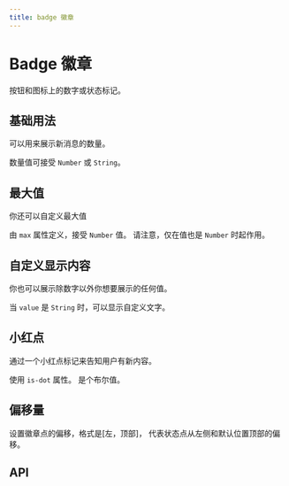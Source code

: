 ```yaml
---
title: badge 徽章
---
```


# Badge 徽章

按钮和图标上的数字或状态标记。

## 基础用法

可以用来展示新消息的数量。

数量值可接受 `Number` 或 `String`。

<demo path="./def.vue" />

## 最大值

你还可以自定义最大值

由 `max` 属性定义，接受 `Number` 值。 请注意，仅在值也是 `Number` 时起作用。

<demo path="./badgeMax.vue" />

## 自定义显示内容

你也可以展示除数字以外你想要展示的任何值。

当 `value` 是 `String` 时，可以显示自定义文字。

<demo path="./customizeBadge.vue" />

## 小红点

通过一个小红点标记来告知用户有新内容。

使用 `is-dot` 属性。 是个布尔值。

<demo path="./redDotBadge.vue" />

## 偏移量

设置徽章点的偏移，格式是[左，顶部]， 代表状态点从左侧和默认位置顶部的偏移。

<demo path="./offsetBadge.vue" />

## API

<API src="./badge.json" lang="zh"></API>
